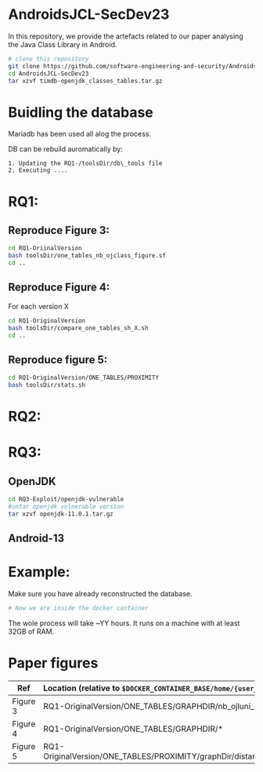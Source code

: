 # AndroidsJCL-SecDev23 
In this repository, we provide the artefacts related to our paper analysing the Java Class Library in Android.

```bash
# clone this repository
git clone https://github.com/software-engineering-and-security/AndroidsJCL-SecDev23.git
cd AndroidsJCL-SecDev23
tar xzvf timdb-openjdk_classes_tables.tar.gz

```

# Buidling the database
Mariadb has been used all alog the process.

DB can be rebuild auromatically by:

	1. Updating the RQ1-/toolsDir/db\_tools file
	2. Executing ....


# RQ1:

## Reproduce Figure 3:
```bash
cd RQ1-OriinalVersion
bash toolsDir/one_tables_nb_ojclass_figure.sf
cd ..
```
## Reproduce Figure 4:
For each version X
```bash
cd RQ1-OriginalVersion
bash toolsDir/compare_one_tables_sh_X.sh
cd ..
```

## Reproduce figure 5:
```bash
cd RQ1-OriginalVersion/ONE_TABLES/PROXIMITY
bash toolsDir/stats.sh
```

# RQ2:

# RQ3:

## OpenJDK


```bash 
cd RQ3-Exploit/openjdk-vulnerable
#untar openjdk vulnerable version
tar xzvf openjdk-11.0.1.tar.gz

```

## Android-13

# Example:
Make sure you have already reconstructed the database.

```bash
# Now we are inside the docker container

```

The wole process will take ~YY hours. It runs on a machine with at least 32GB of RAM.

# Paper figures

|  Ref |  Location (relative to `$DOCKER_CONTAINER_BASE/home/{user_name}/`) | 
| --------- |:---------|
| Figure 3 | RQ1-OriginalVersion/ONE\_TABLES/GRAPHDIR/nb\_ojluni\_classes.pdf |
| Figure 4 | RQ1-OriginalVersion/ONE\_TABLES/GRAPHDIR/* |
| Figure 5 |  RQ1-OriginalVersion/ONE\_TABLES/PROXIMITY/graphDir/distances_area.pdf|

